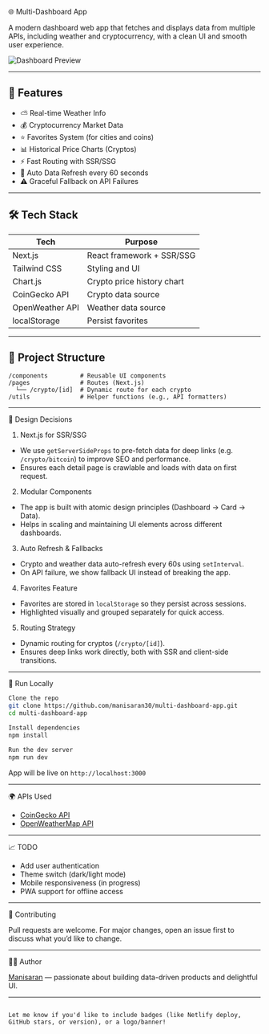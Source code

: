 🌐 Multi-Dashboard App

A modern dashboard web app that fetches and displays data from multiple APIs, including weather and cryptocurrency, with a clean UI and smooth user experience.

![Dashboard Preview](public/dashboard-preview.png) <!-- Add an actual image or remove this -->

---

## 🚀 Features

- ⛅ Real-time Weather Info
- 💰 Cryptocurrency Market Data
- ⭐ Favorites System (for cities and coins)
- 📊 Historical Price Charts (Cryptos)
- ⚡ Fast Routing with SSR/SSG
- 🔁 Auto Data Refresh every 60 seconds
- ⚠️ Graceful Fallback on API Failures

---

## 🛠️ Tech Stack

| Tech            | Purpose                    |
|-----------------|----------------------------|
| Next.js         | React framework + SSR/SSG  |
| Tailwind CSS    | Styling and UI             |
| Chart.js        | Crypto price history chart |
| CoinGecko API   | Crypto data source         |
| OpenWeather API | Weather data source        |
| localStorage    | Persist favorites          |

---

## 📁 Project Structure

```
/components         # Reusable UI components
/pages              # Routes (Next.js)
  └── /crypto/[id]  # Dynamic route for each crypto
/utils              # Helper functions (e.g., API formatters)
```

---

🧠 Design Decisions

1. Next.js for SSR/SSG
- We use `getServerSideProps` to pre-fetch data for deep links (e.g. `/crypto/bitcoin`) to improve SEO and performance.
- Ensures each detail page is crawlable and loads with data on first request.

2. Modular Components
- The app is built with atomic design principles (Dashboard → Card → Data).
- Helps in scaling and maintaining UI elements across different dashboards.

3. Auto Refresh & Fallbacks
- Crypto and weather data auto-refresh every 60s using `setInterval`.
- On API failure, we show fallback UI instead of breaking the app.

4. Favorites Feature
- Favorites are stored in `localStorage` so they persist across sessions.
- Highlighted visually and grouped separately for quick access.

5. Routing Strategy
- Dynamic routing for cryptos (`/crypto/[id]`).
- Ensures deep links work directly, both with SSR and client-side transitions.

---

🧪 Run Locally

```bash
Clone the repo
git clone https://github.com/manisaran30/multi-dashboard-app.git
cd multi-dashboard-app

Install dependencies
npm install

Run the dev server
npm run dev
```

App will be live on `http://localhost:3000`

---

🌍 APIs Used

- [CoinGecko API](https://www.coingecko.com/en/api)
- [OpenWeatherMap API](https://openweathermap.org/api)

---

📈 TODO

- Add user authentication
- Theme switch (dark/light mode)
- Mobile responsiveness (in progress)
- PWA support for offline access

---

🤝 Contributing

Pull requests are welcome. For major changes, open an issue first to discuss what you’d like to change.

---

🧑‍💻 Author

[Manisaran](https://github.com/manisaran30) — passionate about building data-driven products and delightful UI.

---

```

Let me know if you'd like to include badges (like Netlify deploy, GitHub stars, or version), or a logo/banner!
